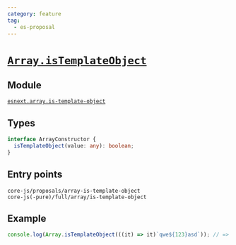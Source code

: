 ```yaml
---
category: feature
tag:
  - es-proposal
---
```


# [`Array.isTemplateObject`](https://github.com/tc39/proposal-array-is-template-object)

## Module

[`esnext.array.is-template-object`](https://github.com/zloirock/core-js/blob/master/packages/core-js/modules/esnext.array.is-template-object.js)

## Types

```ts
interface ArrayConstructor {
  isTemplateObject(value: any): boolean;
}

```

## Entry points

```
core-js/proposals/array-is-template-object
core-js(-pure)/full/array/is-template-object
```

## Example

```js
console.log(Array.isTemplateObject(((it) => it)`qwe${123}asd`)); // => true
```
